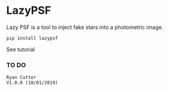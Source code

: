# LazyPSF 

Lazy PSF is a tool to inject fake stars into a photometric image.
~~~~~~~~~~~~~~~~~~~~
pip install lazypsf
~~~~~~~~~~~~~~~~~~~~

See tutorial 

### TO DO



~~~~~~~~~~~~~~~~~~~~~~~~~~~~~~~~~~~~~~~~~
Ryan Cutter 
V1.0.0 (18/01/2019)
~~~~~~~~~~~~~~~~~~~~~~~~~~~~~~~~~~~~~~~~~
